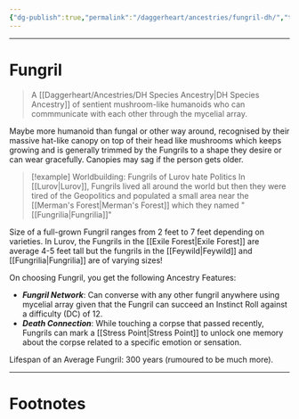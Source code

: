 ```yaml
---
{"dg-publish":true,"permalink":"/daggerheart/ancestries/fungril-dh/","tags":["TTRPG"]}
---
```



---
# Fungril
> A [[Daggerheart/Ancestries/DH Species Ancestry\|DH Species Ancestry]] of sentient mushroom-like humanoids who can commmunicate with each other through the mycelial array.

Maybe more humanoid than fungal or other way around, recognised by their massive hat-like canopy on top of their head like mushrooms which keeps growing and is generally trimmed by the Fungrils to a shape they desire or can wear gracefully. Canopies may sag if the person gets older.

> [!example] Worldbuilding: Fungrils of Lurov hate Politics
> In [[Lurov\|Lurov]], Fungrils lived all around the world but then they were tired of the Geopolitics and populated a small area near the [[Merman's Forest\|Merman's Forest]] which they named "[[Fungrilia\|Fungrilia]]"

Size of a full-grown Fungril ranges from 2 feet to 7 feet  depending on varieties. In Lurov, the Fungrils in the [[Exile Forest\|Exile Forest]] are average 4-5 feet tall but the fungrils in the [[Feywild\|Feywild]] and [[Fungrilia\|Fungrilia]] are of varying sizes!

On choosing Fungril, you get the following Ancestry Features:
- ***Fungril Network***: Can converse with any other fungril anywhere using mycelial array given that the Fungril can succeed an Instinct Roll against a difficulty (DC) of 12.
- ***Death Connection***: While touching a corpse that passed recently, Fungrils can mark a [[Stress Point\|Stress Point]] to unlock one memory about the corpse related to a specific emotion or sensation.

Lifespan of an Average Fungril: 300 years (rumoured to be much more).

---
# Footnotes
